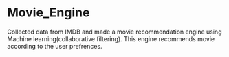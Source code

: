 # Movie_Engine
Collected data from IMDB and made a movie recommendation engine using Machine learning(collaborative filtering).
This engine recommends movie according to the user prefrences.
